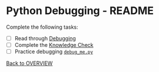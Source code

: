 # Python Debugging - README
Complete the following tasks:
- [ ] Read through [Debugging](debugging.md)
- [ ] Complete the [Knowledge Check](knowledge_check.md)
- [ ] Practice debugging [`debug_me.py`](debug_me.py)

[Back to OVERVIEW](../README.md)